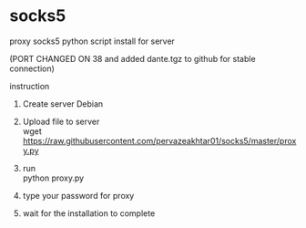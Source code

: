 # socks5
proxy socks5 python script install for server 

(PORT CHANGED ON 38
and added dante.tgz to github for stable connection)

instruction

1. Create server Debian

2. Upload file to server<br>
wget https://raw.githubusercontent.com/pervazeakhtar01/socks5/master/proxy.py

3. run <br>
python proxy.py

4. type your password for proxy

5. wait for the installation to complete
